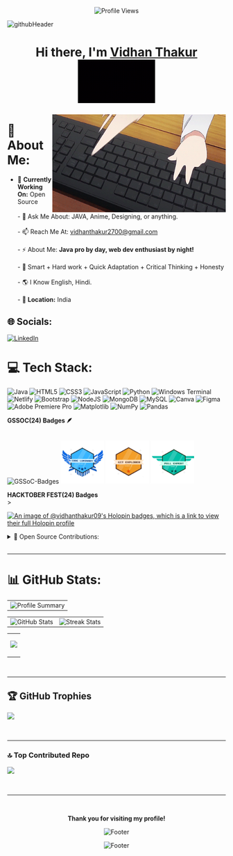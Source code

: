 <p align="center">
  <img src="https://komarev.com/ghpvc/?username=VidhanThakur09&label=Profile%20views&color=orange&style=plastic" alt="Profile Views" />
</p>

![githubHeader](https://github.com/user-attachments/assets/ed38d141-ea2f-4616-8998-7fc3f4915955)


<h1 align="center" > Hi there, I'm <a  href="https://www.linkedin.com/in/vidhan-thakur27/">Vidhan Thakur</a> <img height="100" alt="Chika Fujiwara" src="https://github.com/VidhanThakur09/VidhanThakur09/blob/111ebe9dc9d32ddbb6106a0f85a8226c91194af5/anime-dance-_online-video-cutter.com_.gif"/></h1>

<img align="right" src="https://github.com/VidhanThakur09/VidhanThakur09/blob/7a3cee7714303f1098bcf3301c0203188f01b3c0/08405745-3c0f-4733-915c-c05dd108b8fc.gif" alt="Profile Image" width="400"/>

# 💫 About Me:
- 🌱 **Currently Working On:** Open Source<br><br>- 💬 Ask Me About: JAVA, Anime, Designing, or anything. <br><br>- 📫 Reach Me At: vidhanthakur2700@gmail.com <br><br>- ⚡ About Me: **Java pro by day, web dev enthusiast by night!** <br><br>- 💎 Smart + Hard work + Quick Adaptation + Critical Thinking + Honesty <br><br>- 🌎 I Know English, Hindi. <br><br>- 📍 **Location:** India <br>


## 🌐 Socials:
[![LinkedIn](https://img.shields.io/badge/LinkedIn-%230077B5.svg?logo=linkedin&logoColor=white)](https://linkedin.com/in/https://www.linkedin.com/in/vidhan-thakur27) 

# 💻 Tech Stack:
![Java](https://img.shields.io/badge/java-%23ED8B00.svg?style=for-the-badge&logo=openjdk&logoColor=white) ![HTML5](https://img.shields.io/badge/html5-%23E34F26.svg?style=for-the-badge&logo=html5&logoColor=white) ![CSS3](https://img.shields.io/badge/css3-%231572B6.svg?style=for-the-badge&logo=css3&logoColor=white) ![JavaScript](https://img.shields.io/badge/javascript-%23323330.svg?style=for-the-badge&logo=javascript&logoColor=%23F7DF1E) ![Python](https://img.shields.io/badge/python-3670A0?style=for-the-badge&logo=python&logoColor=ffdd54) ![Windows Terminal](https://img.shields.io/badge/Windows%20Terminal-%234D4D4D.svg?style=for-the-badge&logo=windows-terminal&logoColor=white) ![Netlify](https://img.shields.io/badge/netlify-%23000000.svg?style=for-the-badge&logo=netlify&logoColor=#00C7B7) ![Bootstrap](https://img.shields.io/badge/bootstrap-%238511FA.svg?style=for-the-badge&logo=bootstrap&logoColor=white) ![NodeJS](https://img.shields.io/badge/node.js-6DA55F?style=for-the-badge&logo=node.js&logoColor=white) ![MongoDB](https://img.shields.io/badge/MongoDB-%234ea94b.svg?style=for-the-badge&logo=mongodb&logoColor=white) ![MySQL](https://img.shields.io/badge/mysql-4479A1.svg?style=for-the-badge&logo=mysql&logoColor=white) ![Canva](https://img.shields.io/badge/Canva-%2300C4CC.svg?style=for-the-badge&logo=Canva&logoColor=white) ![Figma](https://img.shields.io/badge/figma-%23F24E1E.svg?style=for-the-badge&logo=figma&logoColor=white) ![Adobe Premiere Pro](https://img.shields.io/badge/Adobe%20Premiere%20Pro-9999FF.svg?style=for-the-badge&logo=Adobe%20Premiere%20Pro&logoColor=white) ![Matplotlib](https://img.shields.io/badge/Matplotlib-%23ffffff.svg?style=for-the-badge&logo=Matplotlib&logoColor=black) ![NumPy](https://img.shields.io/badge/numpy-%23013243.svg?style=for-the-badge&logo=numpy&logoColor=white) ![Pandas](https://img.shields.io/badge/pandas-%23150458.svg?style=for-the-badge&logo=pandas&logoColor=white)



<!-- Proudly created with GPRM ( https://gprm.itsvg.in ) -->

 <summary><b>GSSOC(24) Badges 🪶</b></summary><br>
 
![GSSoC-Badges](https://gssoc-dymanic-badges.vercel.app/api/VidhanThakur09?year=2024Extd)
<img src="https://raw.githubusercontent.com/GSSoC24/Contributor/refs/heads/main/assets/Code%20Luminary.png" width="100px" height="100px" />
<img src="https://raw.githubusercontent.com/GSSoC24/Contributor/refs/heads/main/assets/Git%20Explorer.png" width="100px" height="100px" />
<img src="https://raw.githubusercontent.com/GSSoC24/Contributor/refs/heads/main/assets/Pull%20Expert.png" width="100px" height="100px" /></a>

<summary><b>HACKTOBER FEST(24) Badges</b></summary>><br>
  
[![An image of @vidhanthakur09's Holopin badges, which is a link to view their full Holopin profile](https://holopin.me/vidhanthakur09)](https://holopin.io/@vidhanthakur09)
  
<details><summary>🚀 Open Source Contributions:</summary>
  <br>
  <table width="100%" align="center">
    <tr>
    </tr>
    <tr>
      <td>GirlScript Summer of Code (GSSoC'2024Extd) </td>
      <td>
        <ul>
          <li>Role: <strong>Open Source Contributor</strong></li>
          <li>Contributed to multiple open-source projects.</li>
        </ul>
      </td>
    </tr>
    <tr>
      <td>HACKTOBER FEST 24</td>
      <td>
        <ul>
          <li>Role: <strong>Open Source Contributor</strong></li>
          <li>Contributed to multiple open-source projects.</li>
        </ul>
      </td>
    </tr>
  </table>
</details>


<br>

---

# 📊 GitHub Stats:
<table width="100%" align="center">
<tr>
<td>
  <img width="600em" src="http://github-profile-summary-cards.vercel.app/api/cards/profile-details?username=VidhanThakur09&theme=radical" alt="Profile Summary">
</td>
</tr>
</table>

<table width="100%" align="center">
<tr>
<td>
  <img width="400em" src="https://github-readme-stats.vercel.app/api?username=VidhanThakur09&show_icons=true&locale=en&theme=radical" alt="GitHub Stats"/>
</td>
<td>
  <img width="420em" src="https://github-readme-streak-stats.herokuapp.com/?user=VidhanThakur09&theme=radical" alt="Streak Stats"/>
</td>
</tr>
</table>

<table width="100%" align="center">
<tr>
<td align = "center"> 
  
  ![](https://github-readme-stats.vercel.app/api/top-langs/?username=VidhanThakur09&theme=dark&hide_border=false&include_all_commits=true&count_private=true&layout=compact)
  
</td>
</tr>
</table>



<br>

---

## 🏆 GitHub Trophies
![](https://github-profile-trophy.vercel.app/?username=VidhanThakur09&theme=holi&no-frame=false&no-bg=false&margin-w=4)

<br>

---

### 🔝 Top Contributed Repo
![](https://github-contributor-stats.vercel.app/api?username=VidhanThakur09&limit=5&theme=dark&combine_all_yearly_contributions=true)

<br>

---

<br>


<p align="center">
  <b>Thank you for visiting my profile!</b>
</p>

<p align="center" width="100%">
  <img src="" alt="Footer"/>
</p>



<p align="center" width="100%">
  <img src="https://capsule-render.vercel.app/api?type=waving&color=gradient&height=60&section=footer" alt="Footer"/>
</p>
